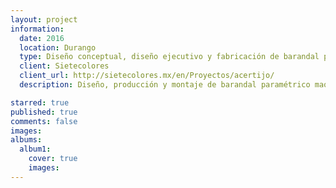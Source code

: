 ```yaml
---
layout: project
information:
  date: 2016
  location: Durango
  type: Diseño conceptual, diseño ejecutivo y fabricación de barandal paramétrico
  client: Sietecolores
  client_url: http://sietecolores.mx/en/Proyectos/acertijo/
  description: Diseño, producción y montaje de barandal paramétrico maquinado en CNC para exhibición central del museo estatal de Gomez Palacio, Durango

starred: true
published: true
comments: false
images:
albums:
  album1:
    cover: true
    images:
---
```

